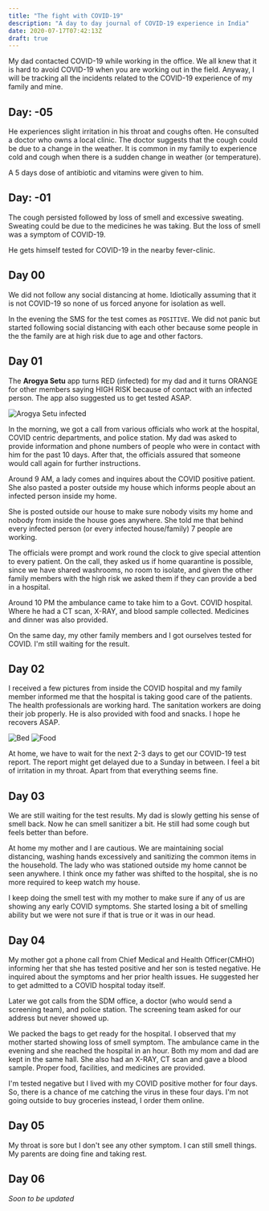 ```yaml
--- 
title: "The fight with COVID-19" 
description: "A day to day journal of COVID-19 experience in India" 
date: 2020-07-17T07:42:13Z 
draft: true 
---
```


My dad contacted COVID-19 while working in the office. We all knew that it is
hard to avoid COVID-19 when you are
working out in the field.  Anyway, I will be tracking all the incidents related
to the COVID-19 experience of my family and mine.

## Day: -05

He experiences slight irritation in his throat and coughs often.
He consulted a doctor
who owns a local clinic. The doctor suggests that the cough could be due to a change in
the weather. It is common in my family to experience cold and cough when there
is a sudden change in weather (or temperature).

A 5 days dose of antibiotic and vitamins were given to him.

## Day: -01

The cough persisted followed by loss of smell and excessive sweating.  Sweating
could be due to the medicines he was taking. But the loss of smell was a symptom
of COVID-19.

He gets himself tested for COVID-19 in the nearby fever-clinic.

## Day 00

We did not follow any social distancing at home. Idiotically assuming that it is
not COVID-19 so none of us forced anyone for isolation as well.

In the evening the SMS for the test comes as `POSITIVE`. We did not panic but
started following social distancing with each other because some people in the
the family are at high risk due to age and other factors.


## Day 01

The **Arogya Setu** app turns RED (infected) for my dad and
 it turns ORANGE for other members saying HIGH RISK because of contact
with an infected person. The app also suggested us to get tested ASAP.

![Arogya Setu infected](/images/covid-19/arogya-setu-50-scaled.jpeg)

In the morning, we got a call from various officials who work at the hospital, 
COVID
centric departments, and police station. My dad was asked to provide information and
phone numbers of people who were in contact with him for the past 10 days. After
that, the officials assured that someone would call again for further
instructions.

Around 9 AM, a lady comes and inquires about the COVID positive patient. She
also pasted a poster outside my house which informs people about an infected
person inside my home. 

She is posted outside our house to make sure nobody visits my home and nobody
from inside the house goes anywhere. She told me that behind every infected person
(or every infected house/family) 7 people are working.

The officials were prompt and work round the clock to give special attention to
every patient. On the call, they asked us if home quarantine is possible, since
we have shared washrooms, no room to isolate, and given the other family members
with the high risk we asked them if they can provide a bed in a hospital. 

Around 10 PM the ambulance came to take him to a Govt. COVID hospital. Where he
had a CT scan, X-RAY, and blood sample collected. Medicines and dinner was also
provided.

On the same day, my other family members and I got ourselves tested for COVID.
I'm still waiting for the result.


## Day 02

I received a few pictures from inside the COVID hospital and my family member
informed me that the hospital is taking good care of the patients. The health
professionals are working hard. The sanitation workers are doing their job
properly. He is also provided with food and snacks. I hope he recovers ASAP.


![Bed](/images/covid-19/bed.jpeg) ![Food](/images/covid-19/food.jpeg)


At home, we have to wait for the next 2-3 days to get our COVID-19 test report.
The report might get delayed due to a Sunday in between.  I feel a bit of
irritation in my throat. Apart from that everything seems fine. 

## Day 03

We are still waiting for the test results. My dad is slowly getting his sense
of smell back. Now he can smell sanitizer a bit. He still had some cough but
feels better than before.

At home my mother and I are cautious. We are maintaining social distancing, washing 
hands excessively and sanitizing the common items in the household.
The lady who was stationed outside my home cannot be seen anywhere. I think
once my father was shifted to the hospital, she is no more required to keep
watch my house.

I keep doing the smell test with my mother to make sure if any of us are showing any
early COVID symptoms. She started losing a bit of smelling ability but we
were not sure if that is true or it was in our head.

## Day 04

My mother got a phone call from Chief Medical and Health Officer(CMHO) informing her that
she has tested positive and her son is tested negative. He inquired about the symptoms and her prior health issues. He suggested her to get admitted to a COVID
hospital today itself. 

Later we got calls from the SDM office, a doctor (who would send a screening team),
and police station. The screening team asked for our address but never showed up.

We packed the bags to get ready for the hospital. I observed that my mother started showing loss of smell symptom.
The ambulance came in the evening and she reached the hospital in an hour.
Both my mom and dad are kept in the same hall. She also had an X-RAY, CT scan and gave a blood sample. Proper food, facilities, and medicines are provided.

I'm tested negative but I lived with my COVID positive mother for four days. So, there is a chance of me catching the virus in these four days. I'm not going outside to buy groceries instead, I order them online.


## Day 05

My throat is sore but I don't see any other symptom. I can still smell things.
My parents are doing fine and taking rest. 

## Day 06

*Soon to be updated* 
